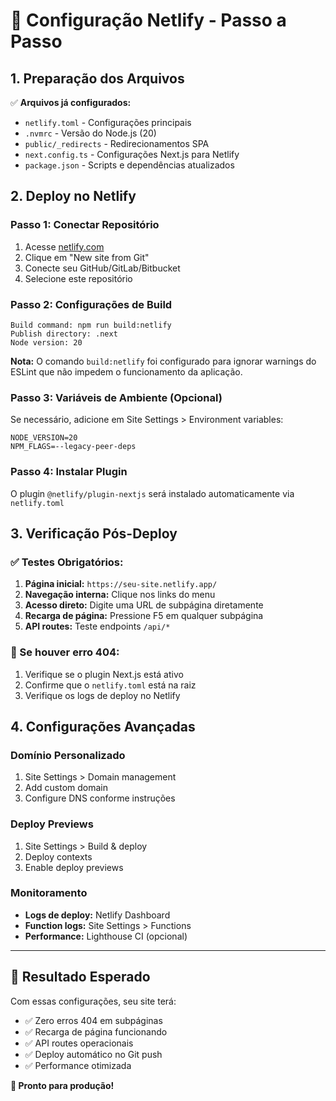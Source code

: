 # 🚀 Configuração Netlify - Passo a Passo

## 1. Preparação dos Arquivos

✅ **Arquivos já configurados:**
- `netlify.toml` - Configurações principais
- `.nvmrc` - Versão do Node.js (20)
- `public/_redirects` - Redirecionamentos SPA
- `next.config.ts` - Configurações Next.js para Netlify
- `package.json` - Scripts e dependências atualizados

## 2. Deploy no Netlify

### Passo 1: Conectar Repositório
1. Acesse [netlify.com](https://netlify.com)
2. Clique em "New site from Git"
3. Conecte seu GitHub/GitLab/Bitbucket
4. Selecione este repositório

### Passo 2: Configurações de Build
```
Build command: npm run build:netlify
Publish directory: .next
Node version: 20
```

**Nota:** O comando `build:netlify` foi configurado para ignorar warnings do ESLint que não impedem o funcionamento da aplicação.

### Passo 3: Variáveis de Ambiente (Opcional)
Se necessário, adicione em Site Settings > Environment variables:
```
NODE_VERSION=20
NPM_FLAGS=--legacy-peer-deps
```

### Passo 4: Instalar Plugin
O plugin `@netlify/plugin-nextjs` será instalado automaticamente via `netlify.toml`

## 3. Verificação Pós-Deploy

### ✅ Testes Obrigatórios:
1. **Página inicial:** `https://seu-site.netlify.app/`
2. **Navegação interna:** Clique nos links do menu
3. **Acesso direto:** Digite uma URL de subpágina diretamente
4. **Recarga de página:** Pressione F5 em qualquer subpágina
5. **API routes:** Teste endpoints `/api/*`

### 🔧 Se houver erro 404:
1. Verifique se o plugin Next.js está ativo
2. Confirme que o `netlify.toml` está na raiz
3. Verifique os logs de deploy no Netlify

## 4. Configurações Avançadas

### Domínio Personalizado
1. Site Settings > Domain management
2. Add custom domain
3. Configure DNS conforme instruções

### Deploy Previews
1. Site Settings > Build & deploy
2. Deploy contexts
3. Enable deploy previews

### Monitoramento
- **Logs de deploy:** Netlify Dashboard
- **Function logs:** Site Settings > Functions
- **Performance:** Lighthouse CI (opcional)

---

## 🎯 Resultado Esperado

Com essas configurações, seu site terá:
- ✅ Zero erros 404 em subpáginas
- ✅ Recarga de página funcionando
- ✅ API routes operacionais
- ✅ Deploy automático no Git push
- ✅ Performance otimizada

**🚀 Pronto para produção!**